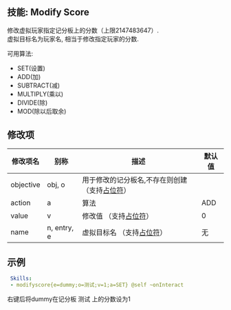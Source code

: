 技能: Modify Score
--------------------------

修改虚拟玩家指定记分板上的分数（上限2147483647）.  
虚拟目标名为玩家名, 相当于修改指定玩家的分数.

可用算法:

-   SET(设置)
-   ADD(加)
-   SUBTRACT(减)
-   MULTIPLY(乘以)
-   DIVIDE(除)
-   MOD(除以后取余)

修改项
----------

| 修改项名 | 别称    | 描述                                                                                                    | 默认值 |
|-----------|------------|----------------------------------------------------------------------------------------------------------------|---------------|
| objective | obj, o  | 用于修改的记分板名,不存在则创建 （支持[占位符](/技能/占位符)） |         |
| action    | a       | 算法                                                                                                         | ADD     |
| value     | v       | 修改值 （支持[占位符](/技能/占位符)） | 0 |  
| name | n, entry, e | 虚拟目标名 （支持[占位符](/技能/占位符)） | 无 |

示例
--------

```yaml
 Skills:
 - modifyscore{e=dummy;o=测试;v=1;a=SET} @self ~onInteract
```
右键后将dummy在记分板 测试 上的分数设为1